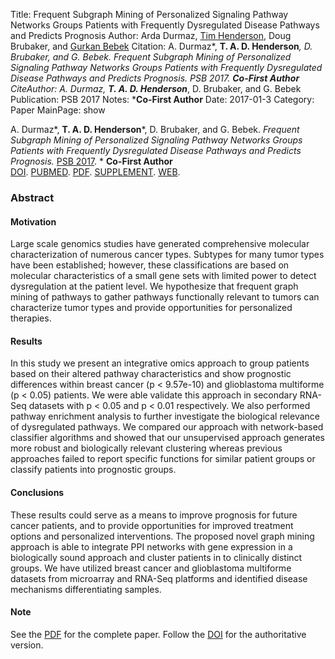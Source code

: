 Title: Frequent Subgraph Mining of Personalized Signaling Pathway Networks Groups Patients with Frequently Dysregulated Disease Pathways and Predicts Prognosis
Author: Arda Durmaz, <a href="http://hackthology.com">Tim Henderson</a>, Doug Brubaker, and <a href="http://gurkan.case.edu">Gurkan Bebek</a>
Citation: A. Durmaz*, <strong>T. A. D. Henderson</strong>*, D.  Brubaker, and G. Bebek. <i>Frequent Subgraph Mining of Personalized Signaling Pathway Networks Groups Patients with Frequently Dysregulated Disease Pathways and Predicts Prognosis.</i> PSB 2017. *<strong>Co-First Author</strong>
CiteAuthor: A. Durmaz*, <strong>T. A. D. Henderson</strong>*, D.  Brubaker, and G. Bebek
Publication: PSB 2017
Notes: *<strong>Co-First Author</strong>
Date: 2017-01-3
Category: Paper
MainPage: show

A. Durmaz\*, **T. A. D. Henderson**\*, D.  Brubaker, and G. Bebek. *Frequent
Subgraph Mining of Personalized Signaling Pathway Networks Groups Patients with
Frequently Dysregulated Disease Pathways and Predicts Prognosis.*
[PSB 2017](http://psb.stanford.edu/).  \* **Co-First Author**
<br/>
[DOI](http://dx.doi.org/10.1142/9789813207813\_0038).
[PUBMED](https://www.ncbi.nlm.nih.gov/pubmed/27896993).
[PDF]({filename}/pdfs/psb-2017.pdf).
[SUPPLEMENT]({filename}/pdfs/psb-2017-supplemental.pdf).
[WEB]({filename}/papers/2017-psb.md).

### Abstract

#### Motivation

Large scale genomics studies have generated comprehensive molecular
characterization of numerous cancer types. Subtypes for many tumor types have
been established; however, these classifications are based on molecular
characteristics of a small gene sets with limited power to detect dysregulation
at the patient level.  We hypothesize that frequent graph mining of pathways to
gather pathways functionally relevant to tumors can characterize tumor types and
provide opportunities for personalized therapies.

#### Results

In this study we present an integrative omics approach to group patients based
on their altered pathway characteristics and show prognostic differences within
breast cancer (p < 9.57e-10) and glioblastoma multiforme (p < 0.05) patients. We
were able validate this approach in secondary RNA-Seq datasets with p < 0.05 and
p < 0.01 respectively. We also performed pathway enrichment analysis to further
investigate the biological relevance of dysregulated pathways. We compared our
approach with network-based classifier algorithms and showed that our
unsupervised approach generates more robust and biologically relevant clustering
whereas previous approaches failed to report specific functions for similar
patient groups or classify patients into prognostic groups.

#### Conclusions

These results could serve as a means to improve
prognosis for future cancer patients, and to provide opportunities for
improved treatment options and personalized interventions.  The proposed novel 
graph mining approach is able to integrate PPI networks 
with gene expression in a biologically sound approach and cluster patients in to
clinically distinct groups. We have utilized breast cancer and glioblastoma
multiforme datasets from microarray and RNA-Seq platforms and identified
disease mechanisms differentiating samples.


#### Note
See the [PDF]({filename}/pdfs/psb-2017.pdf) for the complete paper. Follow the
[DOI](http://dx.doi.org/10.1142/9789813207813\_0038) for the authoritative
version.
